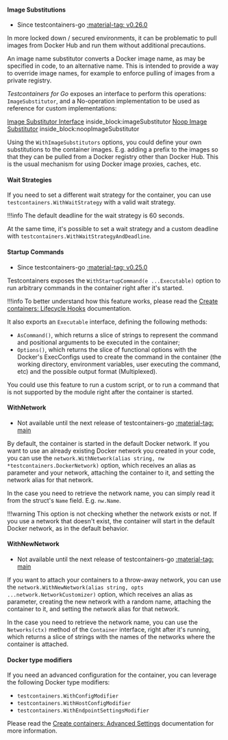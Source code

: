#### Image Substitutions

- Since testcontainers-go <a href="https://github.com/testcontainers/testcontainers-go/releases/tag/v0.26.0"><span class="tc-version">:material-tag: v0.26.0</span></a>

In more locked down / secured environments, it can be problematic to pull images from Docker Hub and run them without additional precautions.

An image name substitutor converts a Docker image name, as may be specified in code, to an alternative name. This is intended to provide a way to override image names, for example to enforce pulling of images from a private registry.

_Testcontainers for Go_ exposes an interface to perform this operations: `ImageSubstitutor`, and a No-operation implementation to be used as reference for custom implementations:

<!--codeinclude-->
[Image Substitutor Interface](../../options.go) inside_block:imageSubstitutor
[Noop Image Substitutor](../../container_test.go) inside_block:noopImageSubstitutor
<!--/codeinclude-->

Using the `WithImageSubstitutors` options, you could define your own substitutions to the container images. E.g. adding a prefix to the images so that they can be pulled from a Docker registry other than Docker Hub. This is the usual mechanism for using Docker image proxies, caches, etc.

#### Wait Strategies

If you need to set a different wait strategy for the container, you can use `testcontainers.WithWaitStrategy` with a valid wait strategy.

!!!info
    The default deadline for the wait strategy is 60 seconds.

At the same time, it's possible to set a wait strategy and a custom deadline with `testcontainers.WithWaitStrategyAndDeadline`.

#### Startup Commands

- Since testcontainers-go <a href="https://github.com/testcontainers/testcontainers-go/releases/tag/v0.25.0"><span class="tc-version">:material-tag: v0.25.0</span></a>

Testcontainers exposes the `WithStartupCommand(e ...Executable)` option to run arbitrary commands in the container right after it's started.

!!!info
    To better understand how this feature works, please read the [Create containers: Lifecycle Hooks](/features/creating_container/#lifecycle-hooks) documentation.

It also exports an `Executable` interface, defining the following methods:

- `AsCommand()`, which returns a slice of strings to represent the command and positional arguments to be executed in the container;
- `Options()`, which returns the slice of functional options with the Docker's ExecConfigs used to create the command in the container (the working directory, environment variables, user executing the command, etc) and the possible output format (Multiplexed).

You could use this feature to run a custom script, or to run a command that is not supported by the module right after the container is started.

#### WithNetwork

- Not available until the next release of testcontainers-go <a href="https://github.com/testcontainers/testcontainers-go"><span class="tc-version">:material-tag: main</span></a>

By default, the container is started in the default Docker network. If you want to use an already existing Docker network you created in your code, you can use the `network.WithNetwork(alias string, nw *testcontainers.DockerNetwork)` option, which receives an alias as parameter and your network, attaching the container to it, and setting the network alias for that network.

In the case you need to retrieve the network name, you can simply read it from the struct's `Name` field. E.g. `nw.Name`.

!!!warning
    This option is not checking whether the network exists or not. If you use a network that doesn't exist, the container will start in the default Docker network, as in the default behavior.

#### WithNewNetwork

- Not available until the next release of testcontainers-go <a href="https://github.com/testcontainers/testcontainers-go"><span class="tc-version">:material-tag: main</span></a>

If you want to attach your containers to a throw-away network, you can use the `network.WithNewNetwork(alias string, opts ...network.NetworkCustomizer)` option, which receives an alias as parameter, creating the new network with a random name, attaching the container to it, and setting the network alias for that network.

In the case you need to retrieve the network name, you can use the `Networks(ctx)` method of the `Container` interface, right after it's running, which returns a slice of strings with the names of the networks where the container is attached.

#### Docker type modifiers

If you need an advanced configuration for the container, you can leverage the following Docker type modifiers:

- `testcontainers.WithConfigModifier`
- `testcontainers.WithHostConfigModifier`
- `testcontainers.WithEndpointSettingsModifier`

Please read the [Create containers: Advanced Settings](/features/creating_container.md#advanced-settings) documentation for more information.
